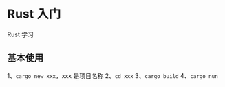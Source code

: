 <!-- @format -->

# Rust 入门

Rust 学习

## 基本使用

1、`cargo new xxx`，xxx 是项目名称
2、`cd xxx`
3、`cargo build`
4、`cargo nun`
